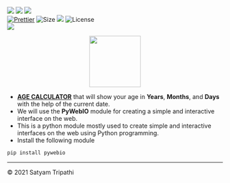 ![](https://forthebadge.com/images/badges/for-you.svg)
![](http://ForTheBadge.com/images/badges/made-with-python.svg)
![](https://forthebadge.com/images/badges/built-by-developers.svg)</br>
[![Prettier](https://img.shields.io/badge/Code%20Style-Prettier-red.svg)](https://github.com/prettier/prettier)
![Size](https://img.shields.io/github/repo-size/Iamtripathisatyam/Age_Calculator?color=red&label=Repo%20Size%20)
![](https://img.shields.io/tokei/lines/github/Iamtripathisatyam/Age_Calculator?color=red&label=Lines%20of%20Code)
![License](https://img.shields.io/badge/License-MIT-red.svg)</br>
![](https://profile-counter.glitch.me/{Age_Calculator}/count.svg)

<p align="center">
<a href="Age_Calculator.py"><img width="120" src="https://cdn.icon-icons.com/icons2/317/PNG/512/calculator-icon_34473.png"/></a>
</p>

- [**AGE CALCULATOR**](Age_Calculator.py) that will show your age in **Years**, **Months**, and **Days** with the help of the current date. 
- We will use the **PyWebIO** module for creating a simple and interactive interface on the web. 
- This is a python module mostly used to create simple and interactive interfaces on the web using Python programming.
- Install the following module
```python
pip install pywebio
```

_____________________
<p>&copy; 2021 Satyam Tripathi</p>
